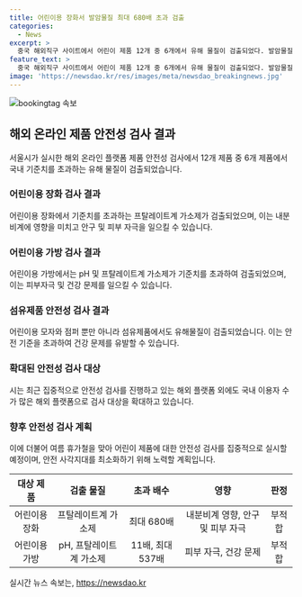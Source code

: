 ```yaml
---
title: 어린이용 장화서 발암물질 최대 680배 초과 검출
categories:
  - News
excerpt: >
  중국 해외직구 사이트에서 어린이 제품 12개 중 6개에서 유해 물질이 검출되었다. 발암물질과 내분비계 장애 물질이 발견되었으며, 일부 제품은 안전 기준 이하로부터 최대 680배까지 초과 검출됐다. 이에 따라 서울시는 온라인 플랫폼 제품의 안전성 검사 대상을 확대해나가고 있으며, 여름에 맞춰 어린이 제품의 안전성을 더욱 강화할 계획이다. 해당 제품들을 사용하는 어린이들의 안전을 위해 적극적인 조치가 요구된다.
feature_text: >
  중국 해외직구 사이트에서 어린이 제품 12개 중 6개에서 유해 물질이 검출되었다. 발암물질과 내분비계 장애 물질이 발견되었으며, 일부 제품은 안전 기준 이하로부터 최대 680배까지 초과 검출됐다. 이에 따라 서울시는 온라인 플랫폼 제품의 안전성 검사 대상을 확대해나가고 있으며, 여름에 맞춰 어린이 제품의 안전성을 더욱 강화할 계획이다. 해당 제품들을 사용하는 어린이들의 안전을 위해 적극적인 조치가 요구된다.
image: 'https://newsdao.kr/res/images/meta/newsdao_breakingnews.jpg'
---
```


<p><img src="https://newsdao.kr/res/images/meta/newsdao_breakingnews.jpg" alt="bookingtag 속보" /></p>

<h2 data-ke-size="size26">해외 온라인 제품 안전성 검사 결과</h2>

<p data-ke-size="size16">서울시가 실시한 해외 온라인 플랫폼 제품 안전성 검사에서 12개 제품 중 6개 제품에서 국내 기준치를 초과하는 유해 물질이 검출되었습니다.</p>

<h3>어린이용 장화 검사 결과</h3>

<p data-ke-size="size16">어린이용 장화에서 기준치를 초과하는 프탈레이트계 가소제가 검출되었으며, 이는 내분비계에 영향을 미치고 안구 및 피부 자극을 일으킬 수 있습니다.</p>

<h3>어린이용 가방 검사 결과</h3>

<p data-ke-size="size16">어린이용 가방에서는 pH 및 프탈레이트계 가소제가 기준치를 초과하여 검출되었으며, 이는 피부자극 및 건강 문제를 일으킬 수 있습니다.</p>

<h3>섬유제품 안전성 검사 결과</h3>

<p data-ke-size="size16">어린이용 모자와 점퍼 뿐만 아니라 섬유제품에서도 유해물질이 검출되었습니다. 이는 안전 기준을 초과하여 건강 문제를 유발할 수 있습니다.</p>

<h3>확대된 안전성 검사 대상</h3>

<p data-ke-size="size16">시는 최근 집중적으로 안전성 검사를 진행하고 있는 해외 플랫폼 외에도 국내 이용자 수가 많은 해외 플랫폼으로 검사 대상을 확대하고 있습니다.</p>

<h3>향후 안전성 검사 계획</h3>

<p data-ke-size="size16">이에 더불어 여름 휴가철을 맞아 어린이 제품에 대한 안전성 검사를 집중적으로 실시할 예정이며, 안전 사각지대를 최소화하기 위해 노력할 계획입니다.</p>

<table>
  <colgroup><col><col><col><col><col></colgroup>
  <thead>
    <tr>
      <th style="text-align: center;">대상 제품</th>
      <th style="text-align: center;">검출 물질</th>
      <th style="text-align: center;">초과 배수</th>
      <th style="text-align: center;">영향</th>
      <th style="text-align: center;">판정</th>
    </tr>
  </thead>
  <tbody>
    <tr>
      <td style="text-align: center;">어린이용 장화</td>
      <td style="text-align: center;">프탈레이트계 가소제</td>
      <td style="text-align: center;">최대 680배</td>
      <td style="text-align: center;">내분비계 영향, 안구 및 피부 자극</td>
      <td style="text-align: center;">부적합</td>
    </tr>
    <tr>
      <td style="text-align: center;">어린이용 가방</td>
      <td style="text-align: center;">pH, 프탈레이트계 가소제</td>
      <td style="text-align: center;">11배, 최대 537배</td>
      <td style="text-align: center;">피부 자극, 건강 문제</td>
      <td style="text-align: center;">부적합</td>
    </tr>
  </tbody>
</table>
실시간 뉴스 속보는, <a href="https://newsdao.kr" rel="dofollow">https://newsdao.kr</a>


